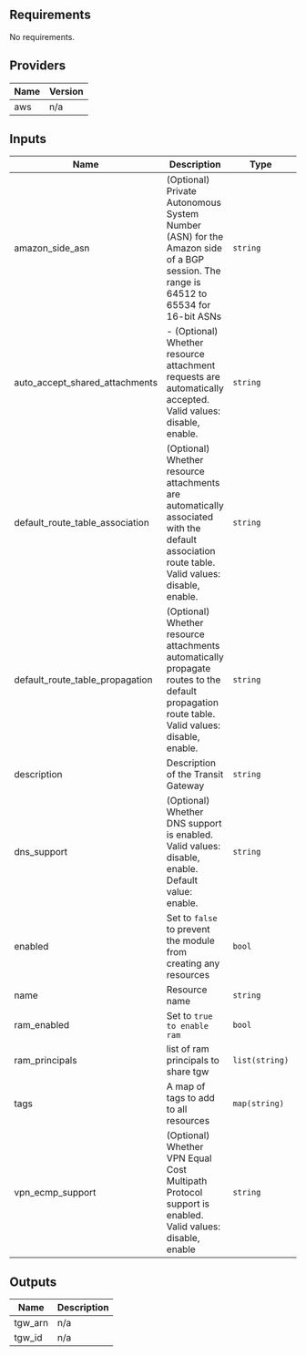 ## Requirements

No requirements.

## Providers

| Name | Version |
|------|---------|
| aws | n/a |

## Inputs

| Name | Description | Type | Default | Required |
|------|-------------|------|---------|:--------:|
| amazon\_side\_asn | (Optional) Private Autonomous System Number (ASN) for the Amazon side of a BGP session. The range is 64512 to 65534 for 16-bit ASNs | `string` | `"64512"` | no |
| auto\_accept\_shared\_attachments | - (Optional) Whether resource attachment requests are automatically accepted. Valid values: disable, enable. | `string` | `"disable"` | no |
| default\_route\_table\_association | (Optional) Whether resource attachments are automatically associated with the default association route table. Valid values: disable, enable. | `string` | `"enable"` | no |
| default\_route\_table\_propagation | (Optional) Whether resource attachments automatically propagate routes to the default propagation route table. Valid values: disable, enable. | `string` | `"enable"` | no |
| description | Description of the Transit Gateway | `string` | `null` | no |
| dns\_support | (Optional) Whether DNS support is enabled. Valid values: disable, enable. Default value: enable. | `string` | `"enable"` | no |
| enabled | Set to `false` to prevent the module from creating any resources | `bool` | `true` | no |
| name | Resource name | `string` | `"junk"` | no |
| ram\_enabled | Set to `true to enable ram` | `bool` | `false` | no |
| ram\_principals | list of ram principals to share tgw | `list(string)` | `[]` | no |
| tags | A map of tags to add to all resources | `map(string)` | `{}` | no |
| vpn\_ecmp\_support | (Optional) Whether VPN Equal Cost Multipath Protocol support is enabled. Valid values: disable, enable | `string` | `"enable"` | no |

## Outputs

| Name | Description |
|------|-------------|
| tgw\_arn | n/a |
| tgw\_id | n/a |
